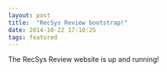 ```yaml
---
layout: post
title:  "RecSys Review bootstrap!"
date: 2014-10-22 17:10:25
tags: featured
---
```


The RecSys Review website is up and running!
